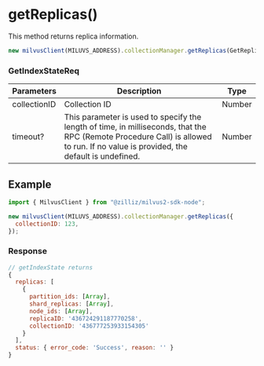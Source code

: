 # getReplicas()

This method returns replica information.

```javascript
new milvusClient(MILUVS_ADDRESS).collectionManager.getReplicas(GetReplicaReq);
```

### GetIndexStateReq

| Parameters   | Description                                                                            | Type   |
| ------------ | -------------------------------------------------------------------------------------- | ------ |
| collectionID | Collection ID                                                                          | Number |
| timeout?     | This parameter is used to specify the length of time, in milliseconds, that the RPC (Remote Procedure Call) is allowed to run. If no value is provided, the default is undefined. | Number |

## Example

```javascript
import { MilvusClient } from "@zilliz/milvus2-sdk-node";

new milvusClient(MILUVS_ADDRESS).collectionManager.getReplicas({
  collectionID: 123,
});
```

### Response

```javascript
// getIndexState returns
{
  replicas: [
    {
      partition_ids: [Array],
      shard_replicas: [Array],
      node_ids: [Array],
      replicaID: '436724291187770258',
      collectionID: '436777253933154305'
    }
  ],
  status: { error_code: 'Success', reason: '' }
}
```

